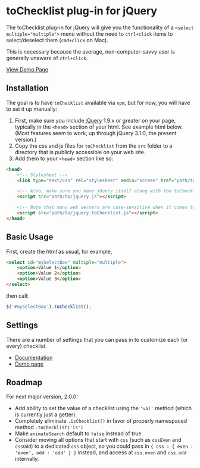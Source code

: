 # toChecklist plug-in for jQuery

The toChecklist plug-in for jQuery will give you the functionality of a `<select multiple="multiple">` menu without the need to `ctrl+click` items to select/deselect them (`cmd+click` on Mac).

This is necessary because the average, non-computer-savvy user is generally unaware of `ctrl+click`.

[View Demo Page](http://scotthorlbeck.com/code/tochecklist)


## Installation

The goal is to have `toChecklist` available via `npm`, but for now, you will have to set it up manually:

1.  First, make sure you include [jQuery](http://jquery.com) 1.9.x or greater on your page, typically in the `<head>` section of your html. See example html below.  (Most features seem to work, up through jQuery 3.1.0, the present version.)
2.  Copy the css and js files for `toChecklist` from the `src` folder to a directory that is publicly accessible on your web site.
3.  Add them to your `<head>` section like so:


```html
<head>
	<!-- Stylesheet -->
	<link type="text/css" rel="stylesheet" media="screen" href="path/to/jquery.toChecklist.css" />

	<!-- Also, make sure you have jQuery itself along with the toChecklist plug-in -->
	<script src="path/to/jquery.js"></script>

	<!-- Note that many web servers are case-sensitive when it comes to file names -->
	<script src="path/to/jquery.toChecklist.js"></script>
</head>
```


## Basic Usage

First, create the html as usual, for example,



```html
<select id="mySelectBox" multiple="multiple">
	<option>Value 1</option>
	<option>Value 2</option>
	<option>Value 3</option>
</select>
```


then call:



```js
$('#mySelectBox').toChecklist();
```


## Settings

There are a number of settings that you can pass in to customize each (or every) checklist.

* [Documentation](https://github.com/shorlbeck/tochecklist/wiki)
* [Demo page](http://scotthorlbeck.com/code/tochecklist)


## Roadmap

For next major version, 2.0.0:

* Add ability to set the value of a checklist using the `'val'` method (which is currently just a getter).
* Completely eliminate `.isChecklist()` in favor of properly namespaced method `.toChecklist('is')`
* Make `animateSearch` default to `false` instead of true
* Consider moving all options that start with `css` (such as `cssEven` and `cssOdd`) to a dedicated `css` object, so you could pass in `{ css : { even : 'even', odd : 'odd' } }` instead, and access at `css.even` and `css.odd` internally.
